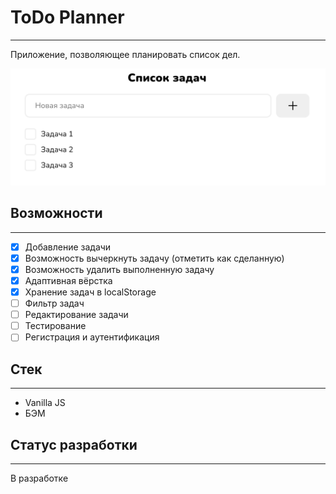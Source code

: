 # ToDo Planner
________
Приложение, позволяющее планировать список дел.

![screenshot](src/images/screenshot.png)

## Возможности
___
- [x] Добавление задачи
- [x] Возможность вычеркнуть задачу (отметить как сделанную)
- [x] Возможность удалить выполненную задачу
- [x] Адаптивная вёрстка
- [x] Хранение задач в localStorage
- [ ] Фильтр задач
- [ ] Редактирование задачи
- [ ] Тестирование
- [ ] Регистрация и аутентификация

## Стек
___
* Vanilla JS
* БЭМ

## Статус разработки
___

В разработке